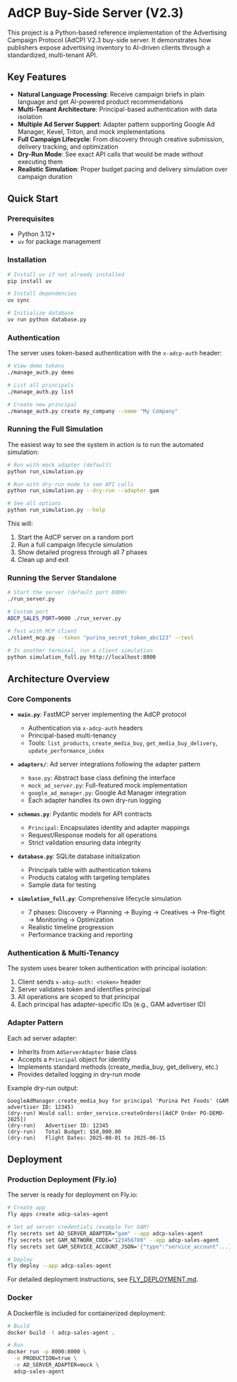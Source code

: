 # AdCP Buy-Side Server (V2.3)

This project is a Python-based reference implementation of the Advertising Campaign Protocol (AdCP) V2.3 buy-side server. It demonstrates how publishers expose advertising inventory to AI-driven clients through a standardized, multi-tenant API.

## Key Features

- **Natural Language Processing**: Receive campaign briefs in plain language and get AI-powered product recommendations
- **Multi-Tenant Architecture**: Principal-based authentication with data isolation
- **Multiple Ad Server Support**: Adapter pattern supporting Google Ad Manager, Kevel, Triton, and mock implementations
- **Full Campaign Lifecycle**: From discovery through creative submission, delivery tracking, and optimization
- **Dry-Run Mode**: See exact API calls that would be made without executing them
- **Realistic Simulation**: Proper budget pacing and delivery simulation over campaign duration

## Quick Start

### Prerequisites
- Python 3.12+
- `uv` for package management

### Installation
```bash
# Install uv if not already installed
pip install uv

# Install dependencies
uv sync

# Initialize database
uv run python database.py
```

### Authentication

The server uses token-based authentication with the `x-adcp-auth` header:

```bash
# View demo tokens
./manage_auth.py demo

# List all principals
./manage_auth.py list

# Create new principal
./manage_auth.py create my_company --name "My Company"
```

### Running the Full Simulation

The easiest way to see the system in action is to run the automated simulation:

```bash
# Run with mock adapter (default)
python run_simulation.py

# Run with dry-run mode to see API calls
python run_simulation.py --dry-run --adapter gam

# See all options
python run_simulation.py --help
```

This will:
1. Start the AdCP server on a random port
2. Run a full campaign lifecycle simulation
3. Show detailed progress through all 7 phases
4. Clean up and exit

### Running the Server Standalone

```bash
# Start the server (default port 8000)
./run_server.py

# Custom port
ADCP_SALES_PORT=9000 ./run_server.py

# Test with MCP client
./client_mcp.py --token "purina_secret_token_abc123" --test

# In another terminal, run a client simulation
python simulation_full.py http://localhost:8000
```

## Architecture Overview

### Core Components

- **`main.py`**: FastMCP server implementing the AdCP protocol
  - Authentication via `x-adcp-auth` headers
  - Principal-based multi-tenancy
  - Tools: `list_products`, `create_media_buy`, `get_media_buy_delivery`, `update_performance_index`

- **`adapters/`**: Ad server integrations following the adapter pattern
  - `base.py`: Abstract base class defining the interface
  - `mock_ad_server.py`: Full-featured mock implementation
  - `google_ad_manager.py`: Google Ad Manager integration
  - Each adapter handles its own dry-run logging

- **`schemas.py`**: Pydantic models for API contracts
  - `Principal`: Encapsulates identity and adapter mappings
  - Request/Response models for all operations
  - Strict validation ensuring data integrity

- **`database.py`**: SQLite database initialization
  - Principals table with authentication tokens
  - Products catalog with targeting templates
  - Sample data for testing

- **`simulation_full.py`**: Comprehensive lifecycle simulation
  - 7 phases: Discovery → Planning → Buying → Creatives → Pre-flight → Monitoring → Optimization
  - Realistic timeline progression
  - Performance tracking and reporting

### Authentication & Multi-Tenancy

The system uses bearer token authentication with principal isolation:

1. Client sends `x-adcp-auth: <token>` header
2. Server validates token and identifies principal
3. All operations are scoped to that principal
4. Each principal has adapter-specific IDs (e.g., GAM advertiser ID)

### Adapter Pattern

Each ad server adapter:
- Inherits from `AdServerAdapter` base class
- Accepts a `Principal` object for identity
- Implements standard methods (create_media_buy, get_delivery, etc.)
- Provides detailed logging in dry-run mode

Example dry-run output:
```
GoogleAdManager.create_media_buy for principal 'Purina Pet Foods' (GAM advertiser ID: 12345)
(dry-run) Would call: order_service.createOrders([AdCP Order PO-DEMO-2025])
(dry-run)   Advertiser ID: 12345
(dry-run)   Total Budget: $50,000.00
(dry-run)   Flight Dates: 2025-08-01 to 2025-08-15
```

## Deployment

### Production Deployment (Fly.io)

The server is ready for deployment on Fly.io:

```bash
# Create app
fly apps create adcp-sales-agent

# Set ad server credentials (example for GAM)
fly secrets set AD_SERVER_ADAPTER="gam" --app adcp-sales-agent
fly secrets set GAM_NETWORK_CODE="123456789" --app adcp-sales-agent
fly secrets set GAM_SERVICE_ACCOUNT_JSON='{"type":"service_account"...}' --app adcp-sales-agent

# Deploy
fly deploy --app adcp-sales-agent
```

For detailed deployment instructions, see [FLY_DEPLOYMENT.md](FLY_DEPLOYMENT.md).

### Docker

A Dockerfile is included for containerized deployment:

```bash
# Build
docker build -t adcp-sales-agent .

# Run
docker run -p 8000:8000 \
  -e PRODUCTION=true \
  -e AD_SERVER_ADAPTER=mock \
  adcp-sales-agent
```
